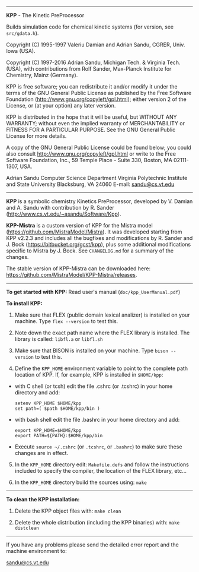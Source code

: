 ******************************************************************************

__KPP__ - The Kinetic PreProcessor

Builds simulation code for chemical kinetic systems (for version, see
`src/gdata.h`).

Copyright (C) 1995-1997 Valeriu Damian and Adrian Sandu, CGRER, Univ. Iowa (USA).

Copyright (C) 1997-2016 Adrian Sandu, Michigan Tech. & Virginia Tech. (USA), with contributions from Rolf Sander, Max-Planck Institute for
Chemistry, Mainz (Germany).

KPP is free software; you can redistribute it and/or modify it under the
terms of the GNU General Public License as published by the Free
Software Foundation (http://www.gnu.org/copyleft/gpl.html); either
version 2 of the License, or (at your option) any later version.

KPP is distributed in the hope that it will be useful, but WITHOUT ANY
WARRANTY; without even the implied warranty of MERCHANTABILITY or
FITNESS FOR A PARTICULAR PURPOSE.  See the GNU General Public License
for more details.

A copy of the GNU General Public License could be found below; you
could also consult http://www.gnu.org/copyleft/gpl.html or write to the
Free Software Foundation, Inc., 59 Temple Place - Suite 330, Boston, MA
02111-1307, USA.

Adrian Sandu
Computer Science Department
Virginia Polytechnic Institute and State University
Blacksburg, VA 24060
E-mail: sandu@cs.vt.edu

******************************************************************************

__KPP__ is a symbolic chemistry Kinetics PreProcessor, developed by
V. Damian and A. Sandu with contribution by R. Sander
(http://www.cs.vt.edu/~asandu/Software/Kpp).

__KPP-Mistra__ is a custom version of KPP for the Mistra model
(https://github.com/MistraModel/Mistra). It was developed starting
from KPP v2.2.3 and includes all the bugfixes and modifications by
R. Sander and J. Bock (https://bitbucket.org/gcst/kpp), plus some
additional modifications specific to Mistra by J. Bock. See
`CHANGELOG.md` for a summary of the changes.

The stable version of KPP-Mistra can be downloaded here:
https://github.com/MistraModel/KPP-Mistra/releases.

******************************************************************************

__To get started with KPP:__  Read user's manual (`doc/kpp_UserManual.pdf`)


__To install KPP:__

1. Make sure that FLEX (public domain lexical analizer) is installed on your machine.
   Type `flex --version` to test this.

2. Note down the exact path name where the FLEX library is installed.
   The library is called: `libfl.a` or `libfl.sh`

3. Make sure that BISON is installed on your machine. Type `bison --version` to test this.

4. Define the `KPP_HOME` environment variable to point to the complete
   path location of KPP. If, for example, KPP is installed in `$HOME/kpp`:

  - with C shell (or tcsh) edit the file .cshrc (or .tcshrc) in your home directory and add:

    ```shell
    setenv KPP_HOME $HOME/kpp
    set path=( $path $HOME/kpp/bin )
    ```

  - with bash shell edit the file .bashrc in your home directory and add:

    ```shell
    export KPP_HOME=$HOME/kpp
    export PATH=${PATH}:$HOME/kpp/bin
    ```

   - Execute `source ~/.cshrc` (or `.tcshrc`, or `.bashrc`) to make sure these
     changes are in effect.

5. In the `KPP_HOME` directory edit: `Makefile.defs` and follow the
   instructions included to specify the compiler, the location of the
   FLEX library, etc...

6. In the `KPP_HOME` directory build the sources using:
   `make`

******************************************************************************

__To clean the KPP installation:__

1. Delete the KPP object files with: `make clean`

2. Delete the whole distribution (including the KPP binaries) with: `make distclean`

******************************************************************************


If you have any problems please send the detailed error report and the machine
environment to:

sandu@cs.vt.edu
